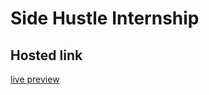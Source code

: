 # Side Hustle Internship

## Hosted link

[live preview](https://izunnaya.github.io/Color-flipper/)
